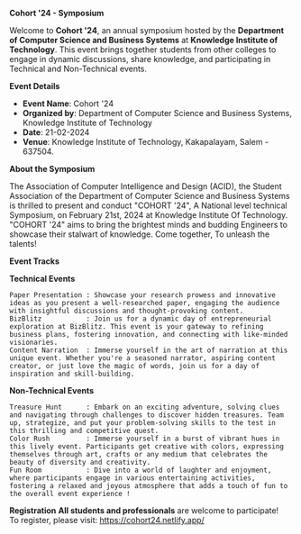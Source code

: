 **Cohort '24 - Symposium**

  Welcome to **Cohort '24**, an annual symposium hosted by the **Department of Computer Science and Business Systems** at **Knowledge Institute of Technology**. This event brings together students from other colleges to engage in dynamic discussions, share knowledge, and participating in Technical and Non-Technical events.

**Event Details**
- **Event Name**: Cohort '24
- **Organized by**: Department of Computer Science and Business Systems, Knowledge Institute of Technology
- **Date**: 21-02-2024
- **Venue**: Knowledge Institute of Technology, Kakapalayam, Salem - 637504.

**About the Symposium**

  The Association of Computer Intelligence and Design (ACID), the Student Association of the Department of Computer Science and Business Systems is thrilled to present and conduct "COHORT '24", A National level technical Symposium, on February 21st, 2024 at Knowledge Institute Of Technology. "COHORT '24" aims to bring the brightest minds and budding Engineers to showcase their stalwart of knowledge. Come together, To unleash the talents!

**Event Tracks**
  
  **Technical Events**
    
    Paper Presentation : Showcase your research prowess and innovative ideas as you present a well-researched paper, engaging the audience with insightful discussions and thought-provoking content.
    BizBlitz           : Join us for a dynamic day of entrepreneurial exploration at BizBlitz. This event is your gateway to refining business plans, fostering innovation, and connecting with like-minded visionaries.
    Content Narration  : Immerse yourself in the art of narration at this unique event. Whether you're a seasoned narrator, aspiring content creator, or just love the magic of words, join us for a day of inspiration and skill-building.
  
  **Non-Technical Events**
    
    Treasure Hunt      : Embark on an exciting adventure, solving clues and navigating through challenges to discover hidden treasures. Team up, strategize, and put your problem-solving skills to the test in this thrilling and competitive quest.
    Color Rush         : Immerse yourself in a burst of vibrant hues in this lively event. Participants get creative with colors, expressing themselves through art, crafts or any medium that celebrates the beauty of diversity and creativity.
    Fun Room           : Dive into a world of laughter and enjoyment, where participants engage in various entertaining activities, fostering a relaxed and joyous atmosphere that adds a touch of fun to the overall event experience !
    
**Registration**
**All students and professionals** are welcome to participate!  
To register, please visit: https://cohort24.netlify.app/

